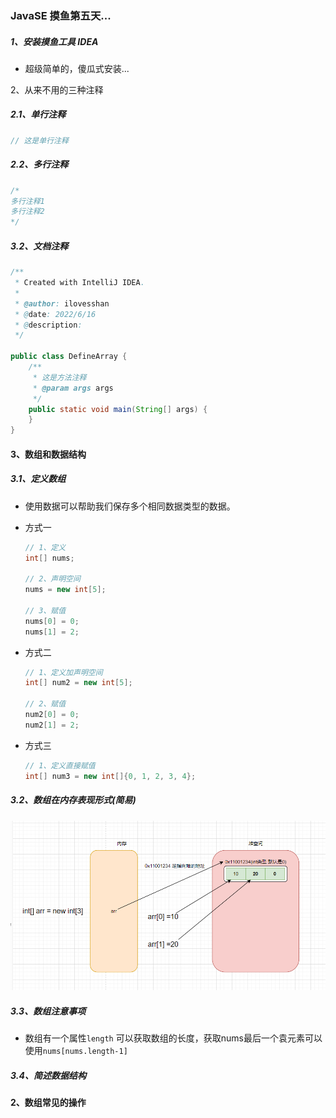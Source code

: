 ###  JavaSE 摸鱼第五天...

##### 1、安装摸鱼工具 IDEA

+ 超级简单的，傻瓜式安装...

2、从来不用的三种注释

##### 2.1、单行注释

```java
// 这是单行注释
```



##### 2.2、多行注释

```java
/*
多行注释1
多行注释2
*/
```



##### 3.2、文档注释

```java
/**
 * Created with IntelliJ IDEA.
 *
 * @author: ilovesshan
 * @date: 2022/6/16
 * @description:
 */

public class DefineArray {
    /**
     * 这是方法注释
     * @param args args
     */
    public static void main(String[] args) {
    }
}
```



#### 3、数组和数据结构

##### 3.1、定义数组

+ 使用数据可以帮助我们保存多个相同数据类型的数据。

+ 方式一

  ```java
  // 1、定义
  int[] nums;
  
  // 2、声明空间
  nums = new int[5];
  
  // 3、赋值
  nums[0] = 0;
  nums[1] = 2;
  ```

  

+ 方式二

  ```java
  // 1、定义加声明空间
  int[] num2 = new int[5];
  
  // 2、赋值
  num2[0] = 0;
  num2[1] = 2;
  
  ```

  

+ 方式三

  ```java
  // 1、定义直接赋值
  int[] num3 = new int[]{0, 1, 2, 3, 4};
  ```

  

##### 3.2、数组在内存表现形式(简易)

![image-20220616212022800](day05.assets/image-20220616212022800.png)

##### 3.3、数组注意事项

+ 数组有一个属性`length` 可以获取数组的长度，获取nums最后一个袁元素可以使用`nums[nums.length-1]`

##### 3.4、简述数据结构

#### 2、数组常见的操作